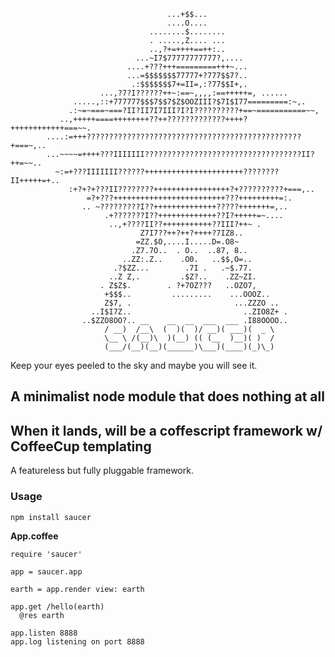 
                                       ...+$$...                          
                                       ....O....                          
                                   ........$........                      
                                   . .....,Z.... ...                      
                                   ..,?+=++++==++:..                      
                                ...~I7$77777777777?,....                  
                              ....+???+++=========+++~...                  
                              ...=$$$$$$$77777+?777$$7?..                  
                               .:$$$$$$$7+=II=,:?77$$I+,.                  
                        ...,?7?I??????++~:==~,,,,:==+++++=, ......           
                  .....,::+777777$$$7$$7$Z$OOZIII?$7I$I77=========:~,.         
                 .:~=~===~===?II?II7I7III?I?I??????????+==~===========~~,         
               ..,+++++====++++++++??++?????????????++++?++++++++++++===~~.      
            ....:=+++????????????????????????????????????????????????+===~,..
            ...~~~~=++++???IIIIIII???????????????????????????????????II?++=~~..
              ~:=+???IIIIIII??????++++++++++++++++++++++????????II+++++=+..
                 :+?+?+???II????????+++++++++++++++++?+??????????+===,..     
                     =?+???+++++++++++++++++++++++++???+++++++++=:.       
                    .. ~?????????I??++++++++++++++?????+++++++=,..        
                         .+???????I??+++++++++++++??I?+++++=~....         
                          ..,+????II??+++++++++++??III?++~ .              
                                 Z7I7??++?++?++++?7IZ8..                  
                                =ZZ.$O,....I.....D=.O8~                   
                               .Z7.7O..  . O..  ..87, 8..                 
                             ..ZZ:.Z..    .O0.   ..$$,O=..                
                           .?$ZZ...        .7I .   .~$.77.              
                          ..Z Z,.         .$Z?..    .ZZ~ZI.           
                        . Z$Z$.        . ?+7OZ???   ..OZO7,             
                         +$$$..         .........    ...OOOZ..           
                         Z$7, .                       ...ZZZO ..         
                      ..I$I7Z..                         ..ZIO8Z+ .        
                    ..$ZZO8OO?.. __    __  __  ___  ___ .I88OOOO..
                         / __)  /__\  (  )(  )/ __)( ___)(  _ \
                         \__ \ /(__)\  )(__) (( (__  )__)( )  /
                         (___/(__)(__)(______)\___)(____)(_)\_)


Keep your eyes peeled to the sky and maybe you will see it.



## A minimalist node module that does nothing at all

## When it lands, will be a coffescript framework w/ CoffeeCup templating
A featureless but fully pluggable framework.

### Usage

    npm install saucer


**App.coffee**
```coffeecript
require 'saucer'

app = saucer.app

earth = app.render view: earth

app.get /hello(earth)
  @res earth

app.listen 8888
app.log listening on port 8888

```
